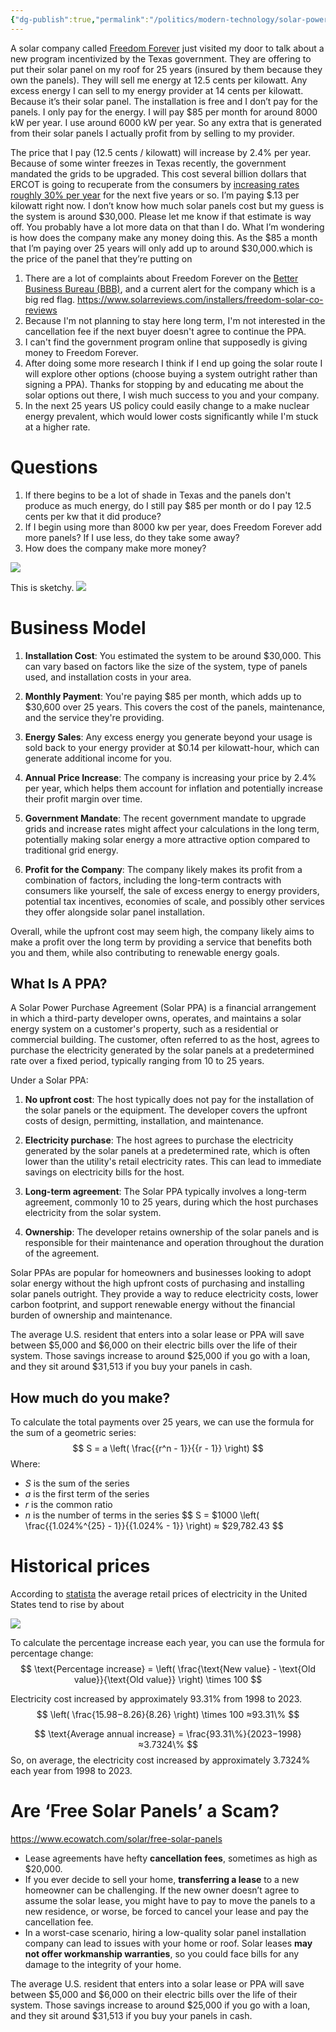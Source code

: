 ```yaml
---
{"dg-publish":true,"permalink":"/politics/modern-technology/solar-power-purchase-agreement-freedom-forever/"}
---
```



A solar company called [Freedom Forever](https://freedomforever.com/) just visited my door to talk about a new program incentivized by the Texas government. They are offering to put their solar panel on my roof for 25 years (insured by them because they own the panels). They will sell me energy at 12.5 cents per kilowatt. Any excess energy I can sell to my energy provider at 14 cents per kilowatt. Because it’s their solar panel. The installation is free and I don’t pay for the panels. I only pay for the energy. I will pay $85 per month for around 8000 kW per year. I use around 6000 kW per year. So any extra that is generated from their solar panels I actually profit from by selling to my provider.

The price that I pay (12.5 cents / kilowatt) will increase by 2.4% per year. Because of some winter freezes in Texas recently, the government mandated the grids to be upgraded. This cost several billion dollars that ERCOT is going to recuperate from the consumers by [increasing rates roughly 30% per year](https://www.dallasnews.com/business/2024/02/27/oncor-boosts-infrastructure-spending-to-24-billion-as-texas-population-demand-grows/) for the next five years or so. I’m paying $.13 per kilowatt right now. I don’t know how much solar panels cost but my guess is the system is around $30,000. Please let me know if that estimate is way off. You probably have a lot more data on that than I do. What I’m wondering is how does the company make any money doing this. As the $85 a month that I’m paying over 25 years will only add up to around $30,000.which is the price of the panel that they’re putting on

1. There are a lot of complaints about Freedom Forever on the [Better Business Bureau (BBB)](https://www.bbb.org/us/ca/temecula/profile/solar-energy-contractors/freedom-forever-llc-1066-850031401), and a current alert for the company which is a big red flag. https://www.solarreviews.com/installers/freedom-solar-co-reviews
2. Because I'm not planning to stay here long term, I'm not interested in the cancellation fee if the next buyer doesn't agree to continue the PPA.
3. I can't find the government program online that supposedly is giving money to Freedom Forever.
4. After doing some more research I think if I end up going the solar route I will explore other options (choose buying a system outright rather than signing a PPA). Thanks for stopping by and educating me about the solar options out there, I wish much success to you and your company.
5. In the next 25 years US policy could easily change to a make nuclear energy prevalent, which would lower costs significantly while I'm stuck at a higher rate. 

# Questions
1. If there begins to be a lot of shade in Texas and the panels don't produce as much energy, do I still pay $85 per month or do I pay 12.5 cents per kw that it did produce?
2. If I begin using more than 8000 kw per year, does Freedom Forever add more panels? If I use less, do they take some away?
3. How does the company make more money?

![](https://i.imgur.com/f9LQ2zm.png)
 
 This is sketchy.
![](https://i.imgur.com/nfbckXS.png)

# Business Model

1. **Installation Cost**: You estimated the system to be around $30,000. This can vary based on factors like the size of the system, type of panels used, and installation costs in your area.
    
2. **Monthly Payment**: You're paying $85 per month, which adds up to $30,600 over 25 years. This covers the cost of the panels, maintenance, and the service they're providing.
    
3. **Energy Sales**: Any excess energy you generate beyond your usage is sold back to your energy provider at $0.14 per kilowatt-hour, which can generate additional income for you.
    
4. **Annual Price Increase**: The company is increasing your price by 2.4% per year, which helps them account for inflation and potentially increase their profit margin over time.
    
5. **Government Mandate**: The recent government mandate to upgrade grids and increase rates might affect your calculations in the long term, potentially making solar energy a more attractive option compared to traditional grid energy.
    
6. **Profit for the Company**: The company likely makes its profit from a combination of factors, including the long-term contracts with consumers like yourself, the sale of excess energy to energy providers, potential tax incentives, economies of scale, and possibly other services they offer alongside solar panel installation.
    

Overall, while the upfront cost may seem high, the company likely aims to make a profit over the long term by providing a service that benefits both you and them, while also contributing to renewable energy goals.

## What Is A PPA?

A Solar Power Purchase Agreement (Solar PPA) is a financial arrangement in which a third-party developer owns, operates, and maintains a solar energy system on a customer's property, such as a residential or commercial building. The customer, often referred to as the host, agrees to purchase the electricity generated by the solar panels at a predetermined rate over a fixed period, typically ranging from 10 to 25 years.

Under a Solar PPA:

1. **No upfront cost**: The host typically does not pay for the installation of the solar panels or the equipment. The developer covers the upfront costs of design, permitting, installation, and maintenance.
    
2. **Electricity purchase**: The host agrees to purchase the electricity generated by the solar panels at a predetermined rate, which is often lower than the utility's retail electricity rates. This can lead to immediate savings on electricity bills for the host.
    
3. **Long-term agreement**: The Solar PPA typically involves a long-term agreement, commonly 10 to 25 years, during which the host purchases electricity from the solar system.
    
4. **Ownership**: The developer retains ownership of the solar panels and is responsible for their maintenance and operation throughout the duration of the agreement.
    

Solar PPAs are popular for homeowners and businesses looking to adopt solar energy without the high upfront costs of purchasing and installing solar panels outright. They provide a way to reduce electricity costs, lower carbon footprint, and support renewable energy without the financial burden of ownership and maintenance.

The average U.S. resident that enters into a solar lease or PPA will save between $5,000 and $6,000 on their electric bills over the life of their system. Those savings increase to around $25,000 if you go with a loan, and they sit around $31,513 if you buy your panels in cash.

## How much do you make?

To calculate the total payments over 25 years, we can use the formula for the sum of a geometric series:
$$
S = a \left( \frac{{r^n - 1}}{{r - 1}} \right)
$$
Where:

- *S* is the sum of the series
- *a* is the first term of the series
- *r* is the common ratio
- *n* is the number of terms in the series
$$
S = $1000 \left( \frac{{1.024\%^{25} - 1}}{{1.024\% - 1}} \right) ≈ $29,782.43
$$
# Historical prices

According to [statista](https://www.statista.com/statistics/200197/average-retail-price-of-electricity-in-the-us-by-sector-since-1998/) the average retail prices of electricity in the United States tend to rise by about 

![](https://i.imgur.com/rTsn1d3.png)

To calculate the percentage increase each year, you can use the formula for percentage change:
$$
\text{Percentage increase} = \left( \frac{\text{New value} - \text{Old value}}{\text{Old value}} \right) \times 100
$$

Electricity cost increased by approximately 93.31% from 1998 to 2023.
$$
\left( \frac{15.98−8.26}{8.26} \right) \times 100 ≈93.31\%
$$

$$
\text{Average annual increase} = \frac{93.31\%}{2023−1998} ≈3.7324\%
$$
So, on average, the electricity cost increased by approximately 3.7324% each year from 1998 to 2023.

# Are ‘Free Solar Panels’ a Scam?

https://www.ecowatch.com/solar/free-solar-panels

- Lease agreements have hefty **cancellation fees**, sometimes as high as $20,000.
- If you ever decide to sell your home, **transferring a lease** to a new homeowner can be challenging. If the new owner doesn’t agree to assume the solar lease, you might have to pay to move the panels to a new residence, or worse, be forced to cancel your lease and pay the cancellation fee.
- In a worst-case scenario, hiring a low-quality solar panel installation company can lead to issues with your home or roof. Solar leases **may not offer workmanship warranties**, so you could face bills for any damage to the integrity of your home.

The average U.S. resident that enters into a solar lease or PPA will save between $5,000 and $6,000 on their electric bills over the life of their system. Those savings increase to around $25,000 if you go with a loan, and they sit around $31,513 if you buy your panels in cash.